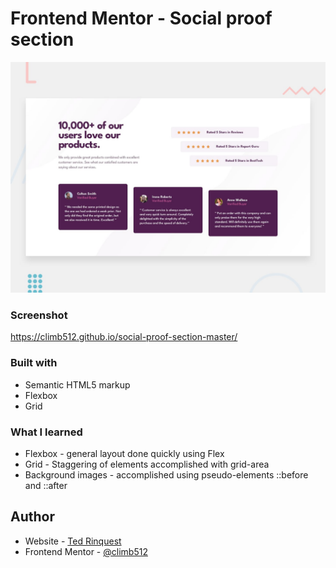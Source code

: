 # Frontend Mentor - Social proof section

![Design preview for the Social proof section coding challenge](./design/desktop-preview.jpg)

### Screenshot

https://climb512.github.io/social-proof-section-master/

### Built with

- Semantic HTML5 markup
- Flexbox
- Grid

### What I learned

- Flexbox - general layout done quickly using Flex
- Grid - Staggering of elements accomplished with grid-area
- Background images - accomplished using pseudo-elements ::before and ::after

## Author

- Website - [Ted Rinquest](https://cnxwebdesign.com/)
- Frontend Mentor - [@climb512](https://www.frontendmentor.io/profile/climb512)